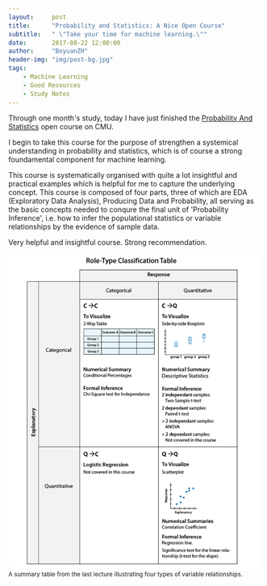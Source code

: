 ```yaml
---
layout:     post
title:      "Probability and Statistics: A Nice Open Course"
subtitle:   " \"Take your time for machine learning.\""
date:       2017-08-22 12:00:00
author:     "BoyuanZH"
header-img: "img/post-bg.jpg"
tags:
    - Machine Learning
    - Good Resources
    - Study Notes
---
```


Through one month's study, today I have just finished the [Probability And Statistics](https://oli.cmu.edu/jcourse/workbook/activity/page?context=fbe0b6c00a0001dc688975d67e23e4ce) open course on CMU.

I begin to take this course for the purpose of strengthen a systemical understanding in probability and statistics, which is of course a strong foundamental component for machine learning.

This course is systematically organised with quite a lot insightful and practical examples which is helpful for me to capture the underlying concept. This course is composed of four parts, three of which are EDA (Exploratory Data Analysis), Producing Data and Probability, all serving as the basic concepts needed to conqure the final unit of 'Probability Inference', i.e. how to infer the populational statistics or variable relationships by the evidence of sample data.

Very helpful and insightful course. Strong recommendation.

<img class="shadow" width="500" src="/img/in-post/2018-08-22/2018-08-22-variable-relationship-table.jpg" />
<small class="img-hint">A summary table from the last lecture illustrating four types of variable relationships. </small>

